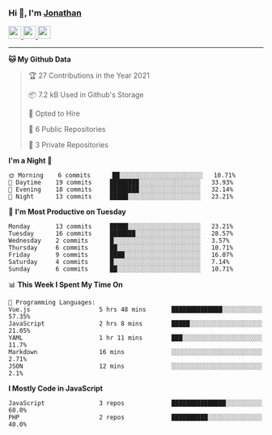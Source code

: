 ### Hi 👋, I'm [Jonathan](https://jonathan-d.ch) 


<p>
  <a href="https://www.twitter.com/redkill2108">
    <img src="https://img.shields.io/badge/twitter-%231DA1F2.svg?&style=for-the-badge&logo=twitter&logoColor=white" height=25>
  </a>
  <a href="https://www.linkedin.com/in/jdebetaz">
    <img src="https://img.shields.io/badge/linkedin-%230077B5.svg?&style=for-the-badge&logo=linkedin&logoColor=white" height=25>
  </a>
  <a href="https://www.instagram.com/jdebetaz/">
    <img src="https://img.shields.io/badge/instagram-%23E4405F.svg?&style=for-the-badge&logo=instagram&logoColor=white" height=25>
  </a>
</p>

-------

<!--START_SECTION:waka-->
**🐱 My Github Data** 

> 🏆 27 Contributions in the Year 2021
 > 
> 📦 7.2 kB Used in Github's Storage 
 > 
> 💼 Opted to Hire
 > 
> 📜 6 Public Repositories 
 > 
> 🔑 3 Private Repositories  
 > 
**I'm a Night 🦉** 

```text
🌞 Morning    6 commits      ██░░░░░░░░░░░░░░░░░░░░░░░   10.71% 
🌆 Daytime    19 commits     ████████░░░░░░░░░░░░░░░░░   33.93% 
🌃 Evening    18 commits     ████████░░░░░░░░░░░░░░░░░   32.14% 
🌙 Night      13 commits     █████░░░░░░░░░░░░░░░░░░░░   23.21%

```
📅 **I'm Most Productive on Tuesday** 

```text
Monday       13 commits     █████░░░░░░░░░░░░░░░░░░░░   23.21% 
Tuesday      16 commits     ███████░░░░░░░░░░░░░░░░░░   28.57% 
Wednesday    2 commits      █░░░░░░░░░░░░░░░░░░░░░░░░   3.57% 
Thursday     6 commits      ██░░░░░░░░░░░░░░░░░░░░░░░   10.71% 
Friday       9 commits      ████░░░░░░░░░░░░░░░░░░░░░   16.07% 
Saturday     4 commits      █░░░░░░░░░░░░░░░░░░░░░░░░   7.14% 
Sunday       6 commits      ██░░░░░░░░░░░░░░░░░░░░░░░   10.71%

```


📊 **This Week I Spent My Time On** 

```text
💬 Programming Languages: 
Vue.js                   5 hrs 48 mins       ██████████████░░░░░░░░░░░   57.35% 
JavaScript               2 hrs 8 mins        █████░░░░░░░░░░░░░░░░░░░░   21.05% 
YAML                     1 hr 11 mins        ███░░░░░░░░░░░░░░░░░░░░░░   11.7% 
Markdown                 16 mins             ░░░░░░░░░░░░░░░░░░░░░░░░░   2.71% 
JSON                     12 mins             ░░░░░░░░░░░░░░░░░░░░░░░░░   2.1%

```

**I Mostly Code in JavaScript** 

```text
JavaScript               3 repos             ███████████████░░░░░░░░░░   60.0% 
PHP                      2 repos             ██████████░░░░░░░░░░░░░░░   40.0%

```



<!--END_SECTION:waka-->
